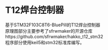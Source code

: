# T12焊台控制器
基于STM32F103C8T6-BluePill的T12焊台控制器<br>
原理图部分主要参考了sfrwmaker的开源仓库https://github.com/sfrwmaker/hakko_t12_stm32<br>
程序部分使用keil5和stm32标准库编写。
